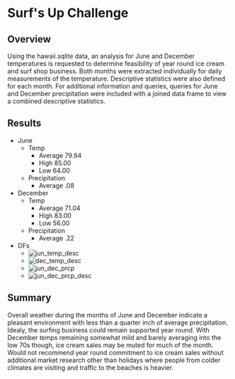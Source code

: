 # Surf's Up Challenge
## Overview
Using the hawaii.sqlite data, an analysis for June and December temperatures is requested to determine feasibility of year round ice cream and surf shop business.  Both months were extracted individually for daily measurements of the temperature.  Descriptive statistics were also defined for each month.  For additional information and queries, queries for June and December precipitation were included with a joined data frame to view a combined descriptive statistics.



## Results
* June
  * Temp 
    * Average 79.94
    * High 85.00
    * Low 64.00 
  * Precipitation
    * Average .08
* December
  * Temp
    * Average 71.04
    * High 83.00
    * Low 56.00
  * Precipitation
    * Average .22
* DFs
  * ![jun_temp_desc](https://user-images.githubusercontent.com/98665941/171322427-513634d2-62ee-46e8-8491-c98dad6502dd.png)
  * ![dec_temp_desc](https://user-images.githubusercontent.com/98665941/171322441-caabdec1-82ef-49e8-814d-b86def0735cd.png)
  * ![jun_dec_prcp](https://user-images.githubusercontent.com/98665941/171322462-820162b5-b1ca-49ea-a8a6-f7c9c59f9d68.png)
  * ![jun_dec_prcp_desc](https://user-images.githubusercontent.com/98665941/171322473-9187e084-4ea4-47af-872f-66e84075460a.png)
## Summary
Overall weather during the months of June and December indicate a pleasant environment with less than a quarter inch of average precipitation.  Idealy, the surfing business could remain supported year round.  With December temps remaining somewhat mild and barely averaging into the low 70s though, ice cream sales may be muted for much of the month. Would not recommend year round commitment to ice cream sales without additional market research other than holidays where people from colder climates are visiting and traffic to the beaches is heavier.




    
   
